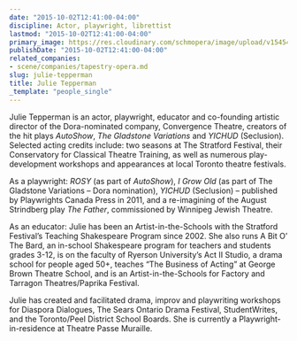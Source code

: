 ```yaml
---
date: "2015-10-02T12:41:00-04:00"
discipline: Actor, playwright, librettist
lastmod: "2015-10-02T12:41:00-04:00"
primary_image: https://res.cloudinary.com/schmopera/image/upload/v1545409169/media/webhook-uploads/1443804033432/julie_tepperman.png.png
publishDate: "2015-10-02T12:41:00-04:00"
related_companies:
- scene/companies/tapestry-opera.md
slug: julie-tepperman
title: Julie Tepperman
_template: "people_single"
---
```


Julie Tepperman is an actor, playwright, educator and co-founding artistic director of the Dora-nominated company, Convergence Theatre, creators of the hit plays *AutoShow*, *The Gladstone Variations* and *YICHUD* (Seclusion). Selected acting credits include: two seasons at The Stratford Festival, their Conservatory for Classical Theatre Training, as well as numerous play-development workshops and appearances at local Toronto theatre festivals.

As a playwright: *ROSY* (as part of *AutoShow*), *I Grow Old* (as part of The Gladstone Variations – Dora nomination), *YICHUD* (Seclusion) – published by Playwrights Canada Press in 2011, and a re-imagining of the August Strindberg play *The Father*, commissioned by Winnipeg Jewish Theatre. 

As an educator: Julie has been an Artist-in-the-Schools with the Stratford Festival’s Teaching Shakespeare Program since 2002. She also runs A Bit O’ The Bard, an in-school Shakespeare program for teachers and students grades 3-12, is on the faculty of Ryerson University’s Act II Studio, a drama school for people aged 50+, teaches “The Business of Acting” at George Brown Theatre School, and is an Artist-in-the-Schools for Factory and Tarragon Theatres/Paprika Festival. 

Julie has created and facilitated drama, improv and playwriting workshops for Diaspora Dialogues, The Sears Ontario Drama Festival, StudentWrites, and the Toronto/Peel District School Boards. She is currently a Playwright-in-residence at Theatre Passe Muraille.
